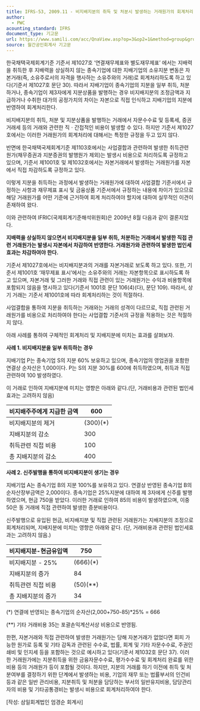 ```yaml
---
title: IFRS-53, 2009.11 - 비지배지분의 취득 및 처분시 발생하는 거래원가의 회계처리
author:
  - PWC
acounting_standard: IFRS
document_type: 기고문
url: https://www.samili.com/acc/QnaView.asp?op=3&op2=1&method=group&group=2086-15;1&orgcode=0&searchword=&page=31&code=IFRS%2D53%3A200911
source: 월간공인회계사 기고문
---
```

한국채택국제회계기준 기준서 제1027호 ‘연결재무제표와 별도재무제표’ 에서는 지배력을 취득한 후 지배력을 상실하지 않는 종속기업에 대한 지배기업의 소유지분 변동은 자본거래(즉, 소유주로서의 자격을 행사하는 소유주와의 거래)로 회계처리하도록 하고 있다(기준서 제1027호 문단 30). 따라서 지배기업이 종속기업의 지분을 일부 취득, 처분하거나, 종속기업이 제3자에게 지분상품을 발행하는 경우 비지배지분의 조정금액과 지급하거나 수취한 대가의 공정가치의 차이는 자본으로 직접 인식하고 지배기업의 지분에 반영하여 회계처리한다.

  

비지배지분의 취득, 처분 및 지분상품을 발행하는 거래에서 자문수수료 및 등록세, 증권거래세 등의 거래와 관련한 직ㆍ간접적인 비용이 발생할 수 있다. 하지만 기준서 제1027호에서는 이러한 거래원가의 회계처리에 대해서는 특정한 규정을 두고 있지 않다.

  

반면에 한국채택국제회계기준 제1103호에서는 사업결합과 관련하여 발생한 취득관련 원가(채무증권과 지분증권의 발행원가 제외)는 발생시 비용으로 처리하도록 규정하고 있으며, 기준서 제1001호 및 제1032호에서는 자본거래에서 발생하는 거래원가를 자본에서 직접 차감하도록 규정하고 있다.

  

이렇게 지분을 취득하는 과정에서 발생하는 거래원가에 대하여 사업결합 기준서에서 규정하는 사항과 재무제표 표시 및 금융상품 기준서에서 규정하는 내용에 차이가 있으므로 해당 거래원가를 어떤 기준에 근거하여 회계 처리하여야 할지에 대하여 실무적인 이견이 존재하여 왔다.

  

이와 관련하여 IFRIC(국제회계기준해석위원회)은 2009년 8월 다음과 같이 결론지었다.

  

**지배력을 상실하지 않으면서 비지배지분을 일부 취득, 처분하는 거래에서 발생한 직접 관련 거래원가는 발생시 자본에서 차감하여 반영한다. 거래원가와 관련하여 발생한 법인세효과는 차감하여야 한다.**

기준서 제1027호에서는 비지배지분과의 거래를 자본거래로 보도록 하고 있다. 또한, 기준서 제1001호 ‘재무제표 표시’에서는 소유주와의 거래는 자본항목으로 표시하도록 하고 있으며, 자본거래 및 그러한 거래와 직접 관련이 있는 거래원가는 수익과 비용항목에 포함되지 않음을 명시하고 있다(기준서 1001호 문단 106(4)(다), 문단 109). 따라서, 상기 거래는 기준서 제1001호에 따라 회계처리하는 것이 적절하다.

  

사업결합을 통하여 지분을 취득하는 거래와는 거래의 성격이 다르므로, 직접 관련된 거래원가를 비용으로 처리하여야 한다는 사업결합 기준서의 규정을 적용하는 것은 적절하지 않다.

  

아래 사례를 통하여 구체적인 회계처리 및 지배지분에 미치는 효과를 살펴보자.

  

**사례 1. 비지배지분을 일부 취득하는 경우**

지배기업 P는 종속기업 S의 지분 60% 보유하고 있으며, 종속기업의 영업권을 포함한 연결상 순자산은 1,000이다. P는 S의 지분 30%를 600에 취득하였으며, 취득과 직접 관련하여 100 발생하였다.

이 거래로 인하여 지배지분에 미치는 영향은 아래와 같다.(단, 거래비용과 관련된 법인세효과는 고려하지 않음)

| 비지배주주에게 지급한 금액 | 600 |
| --- | --- |
| 비지배지분의 제거 | (300)(\*) |
| 지배지분의 감소 | 300 |
| 취득관련 직접 비용 | 100 |
| 총 지배지분의 감소 | 400 |

  

**사례 2. 신주발행을 통하여 비지배지분이 생기는 경우**

지배기업 A는 종속기업 B의 지분 100%를 보유하고 있다. 연결상 반영된 종속기업 B의 순자산장부금액은 2,000이다. 종속기업은 25%지분에 대하여 제 3자에게 신주를 발행하였으며, 현금 750을 받았다. 이러한 거래로 인하여 85의 비용이 발생하였으며, 이중 50은 동 거래에 직접 관련하여 발생한 증분비용이다.

  

신주발행으로 유입된 현금, 비지배지분 및 직접 관련된 거래원가는 지배지분의 조정으로 회계처리되며, 지배지분에 미치는 영향은 아래와 같다. (단, 거래비용과 관련된 법인세효과는 고려하지 않음.)

| 비지배지분-현금유입액 | 750 |
| --- | --- |
| 비지배지분 - 25% | (666)(\*) |
| 지배지분의 증가 | 84 |
| 취득관련 직접 비용 | (50)(\*\*) |
| 총 지배지분의 증가 | 34 |

(\*) 연결에 반영되는 종속기업의 순자산(2,000+750-85)\*25% = 666

(\*\*) 기타 거래비용 35는 포괄손익계산서상 비용으로 반영됨.

  

한편, 자본거래와 직접 관련하여 발생한 거래원가는 당해 자본거래가 없었다면 회피 가능한 원가로 등록 및 기타 감독과 관련된 수수료, 법률, 회계 및 기타 자문수수료, 주권인쇄비 및 인지세 등을 포함하는 것으로 예시하고 있다(기준서 제1032호 문단 37). 이러한 거래원가에는 지분취득을 위한 금융자문수수료, 평가수수료 및 회계처리 완료를 위한 비용 등의 거래원가 등이 포함될 것이다. 하지만, 지분의 거래를 하기 이전에 취득 및 처분여부를 결정하기 위한 단계에서 발생하는 비용, 기업의 재무 또는 법률부서의 인건비등과 같은 일반 관리비용, 지분취득 및 처분을 담당하는 부서의 일반유지비용, 담당관리자의 비용 및 기타공통경비는 발생시 비용으로 회계처리하여야 한다.

  

\[작성: 삼일회계법인 엄경순 회계사\]